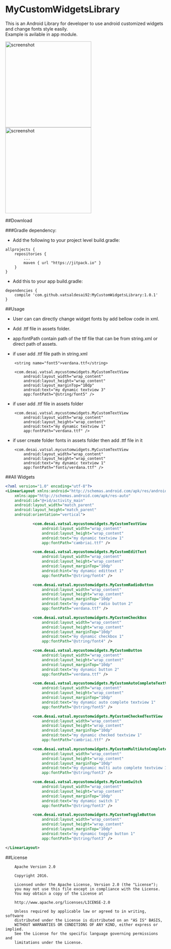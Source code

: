 # MyCustomWidgetsLibrary
This is an Android Library for developer to use android customized widgets and change fonts style easily.
<br>
Example is avilable in app module.

<p>
<img src="https://raw.githubusercontent.com/vatsaldesai92/MyCustomWidgetsLibrary/master/app/src/main/assets/images/mycustomwidgets1.png" alt="screenshot" width="270">

<img src="https://raw.githubusercontent.com/vatsaldesai92/MyCustomWidgetsLibrary/master/app/src/main/assets/images/mycustomwidgets2.png" alt="screenshot" width="270">
</p>

##Download

###Gradle dependency:
- Add the following to your project level build.gradle:
~~~
allprojects {
	repositories {
		...
		maven { url "https://jitpack.io" }
	}
}
~~~
- Add this to your app build.gradle:
~~~
dependencies {
	compile 'com.github.vatsaldesai92:MyCustomWidgetsLibrary:1.0.1'
}
~~~

##Usage

- User can can directly change widget fonts by add bellow code in xml.
- Add .ttf file in assets folder.
- app:fontPath contain path of the ttf file that can be from string.xml or direct path of assets.

- if user add .ttf file path in string.xml
~~~
    <string name="font5">verdana.ttf</string>

    <com.desai.vatsal.mycustomwidgets.MyCustomTextView
        android:layout_width="wrap_content"
        android:layout_height="wrap_content"
        android:layout_marginTop="10dp"
        android:text="my dynamic textview 3"
        app:fontPath="@string/font5" />
~~~
- if user add .ttf file in assets folder
~~~
    <com.desai.vatsal.mycustomwidgets.MyCustomTextView
        android:layout_width="wrap_content"
        android:layout_height="wrap_content"
        android:text="my dynamic textview 1"
        app:fontPath="verdana.ttf" />
~~~
- if user create folder fonts in assets folder then add .ttf file in it
~~~
    <com.desai.vatsal.mycustomwidgets.MyCustomTextView
        android:layout_width="wrap_content"
        android:layout_height="wrap_content"
        android:text="my dynamic textview 1"
        app:fontPath="fonts/verdana.ttf" />
~~~

##All Widgets
~~~xml
<?xml version="1.0" encoding="utf-8"?>
<LinearLayout xmlns:android="http://schemas.android.com/apk/res/android"
    xmlns:app="http://schemas.android.com/apk/res-auto"
    android:id="@+id/activity_main"
    android:layout_width="match_parent"
    android:layout_height="match_parent"
    android:orientation="vertical">

            <com.desai.vatsal.mycustomwidgets.MyCustomTextView
                android:layout_width="wrap_content"
                android:layout_height="wrap_content"
                android:text="my dynamic textview 1"
                app:fontPath="cambriai.ttf" />

            <com.desai.vatsal.mycustomwidgets.MyCustomEditText
                android:layout_width="wrap_content"
                android:layout_height="wrap_content"
                android:layout_marginTop="10dp"
                android:hint="my dynamic edittext 1"
                app:fontPath="@string/font4" />

            <com.desai.vatsal.mycustomwidgets.MyCustomRadioButton
                android:layout_width="wrap_content"
                android:layout_height="wrap_content"
                android:layout_marginTop="10dp"
                android:text="my dynamic radio button 2"
                app:fontPath="verdana.ttf" />

            <com.desai.vatsal.mycustomwidgets.MyCustomCheckBox
                android:layout_width="wrap_content"
                android:layout_height="wrap_content"
                android:layout_marginTop="10dp"
                android:text="my dynamic checkbox 1"
                app:fontPath="@string/font4" />

            <com.desai.vatsal.mycustomwidgets.MyCustomButton
                android:layout_width="wrap_content"
                android:layout_height="wrap_content"
                android:layout_marginTop="10dp"
                android:text="my dynamic button 2"
                app:fontPath="verdana.ttf" />

            <com.desai.vatsal.mycustomwidgets.MyCustomAutoCompleteTextView
                android:layout_width="wrap_content"
                android:layout_height="wrap_content"
                android:layout_marginTop="10dp"
                android:text="my dynamic auto complete textview 1"
                app:fontPath="@string/font5" />

            <com.desai.vatsal.mycustomwidgets.MyCustomCheckedTextView
                android:layout_width="wrap_content"
                android:layout_height="wrap_content"
                android:layout_marginTop="10dp"
                android:text="my dynamic checked textview 1"
                app:fontPath="cambriai.ttf" />

            <com.desai.vatsal.mycustomwidgets.MyCustomMultiAutoCompleteTextView
                android:layout_width="wrap_content"
                android:layout_height="wrap_content"
                android:layout_marginTop="10dp"
                android:text="my dynamic multi auto complete textview 1"
                app:fontPath="@string/font3" />

            <com.desai.vatsal.mycustomwidgets.MyCustomSwitch
                android:layout_width="wrap_content"
                android:layout_height="wrap_content"
                android:layout_marginTop="10dp"
                android:text="my dynamic switch 1"
                app:fontPath="@string/font3" />

            <com.desai.vatsal.mycustomwidgets.MyCustomToggleButton
                android:layout_width="wrap_content"
                android:layout_height="wrap_content"
                android:layout_marginTop="10dp"
                android:text="my dynamic toggle button 1"
                app:fontPath="@string/font3" />

</LinearLayout>
~~~

##License
~~~
    Apache Version 2.0

    Copyright 2016.

    Licensed under the Apache License, Version 2.0 (the "License");
    you may not use this file except in compliance with the License.
    You may obtain a copy of the License at

    http://www.apache.org/licenses/LICENSE-2.0

    Unless required by applicable law or agreed to in writing, software
    distributed under the License is distributed on an "AS IS" BASIS,
    WITHOUT WARRANTIES OR CONDITIONS OF ANY KIND, either express or implied.
    See the License for the specific language governing permissions and
    limitations under the License.
~~~

